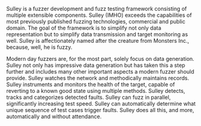 Sulley is a fuzzer development and fuzz testing framework consisting of multiple extensible components. Sulley (IMHO) exceeds the capabilities of most previously published fuzzing technologies, commercial and public domain. The goal of the framework is to simplify not only data representation but to simplify data transmission and target monitoring as well. Sulley is affectionately named after the creature from Monsters Inc., because, well, he is fuzzy.

Modern day fuzzers are, for the most part, solely focus on data generation. Sulley not only has impressive data generation but has taken this a step further and includes many other important aspects a modern fuzzer should provide. Sulley watches the network and methodically maintains records. Sulley instruments and monitors the health of the target, capable of reverting to a known good state using multiple methods. Sulley detects, tracks and categorizes detected faults. Sulley can fuzz in parallel, significantly increasing test speed. Sulley can automatically determine what unique sequence of test cases trigger faults. Sulley does all this, and more, automatically and without attendance.
